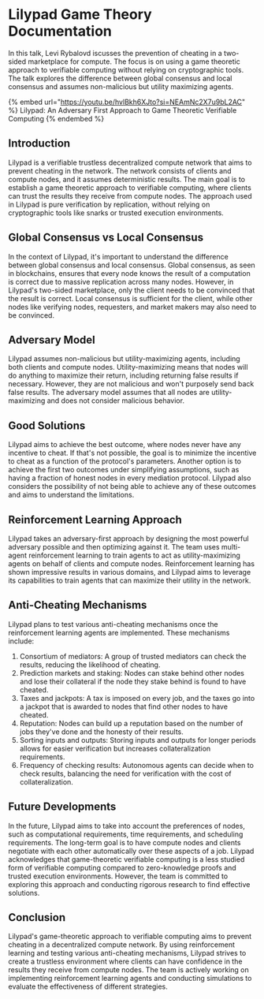 # Lilypad Game Theory Documentation

In this talk, Levi Rybalovd iscusses the prevention of cheating in a two-sided marketplace for compute. The focus is on using a game theoretic approach to verifiable computing without relying on cryptographic tools. The talk explores the difference between global consensus and local consensus and assumes non-malicious but utility maximizing agents. 

{% embed url="https://youtu.be/hvlBkh6XJto?si=NEAmNc2X7u9bL2AC" %}
Lilypad: An Adversary First Approach to Game Theoretic Verifiable Computing
{% endembed %}

## Introduction
Lilypad is a verifiable trustless decentralized compute network that aims to prevent cheating in the network. The network consists of clients and compute nodes, and it assumes deterministic results. The main goal is to establish a game theoretic approach to verifiable computing, where clients can trust the results they receive from compute nodes. The approach used in Lilypad is pure verification by replication, without relying on cryptographic tools like snarks or trusted execution environments.

## Global Consensus vs Local Consensus
In the context of Lilypad, it's important to understand the difference between global consensus and local consensus. Global consensus, as seen in blockchains, ensures that every node knows the result of a computation is correct due to massive replication across many nodes. However, in Lilypad's two-sided marketplace, only the client needs to be convinced that the result is correct. Local consensus is sufficient for the client, while other nodes like verifying nodes, requesters, and market makers may also need to be convinced.

## Adversary Model
Lilypad assumes non-malicious but utility-maximizing agents, including both clients and compute nodes. Utility-maximizing means that nodes will do anything to maximize their return, including returning false results if necessary. However, they are not malicious and won't purposely send back false results. The adversary model assumes that all nodes are utility-maximizing and does not consider malicious behavior.

## Good Solutions
Lilypad aims to achieve the best outcome, where nodes never have any incentive to cheat. If that's not possible, the goal is to minimize the incentive to cheat as a function of the protocol's parameters. Another option is to achieve the first two outcomes under simplifying assumptions, such as having a fraction of honest nodes in every mediation protocol. Lilypad also considers the possibility of not being able to achieve any of these outcomes and aims to understand the limitations.

## Reinforcement Learning Approach
Lilypad takes an adversary-first approach by designing the most powerful adversary possible and then optimizing against it. The team uses multi-agent reinforcement learning to train agents to act as utility-maximizing agents on behalf of clients and compute nodes. Reinforcement learning has shown impressive results in various domains, and Lilypad aims to leverage its capabilities to train agents that can maximize their utility in the network.

## Anti-Cheating Mechanisms
Lilypad plans to test various anti-cheating mechanisms once the reinforcement learning agents are implemented. These mechanisms include:
1. Consortium of mediators: A group of trusted mediators can check the results, reducing the likelihood of cheating.
2. Prediction markets and staking: Nodes can stake behind other nodes and lose their collateral if the node they stake behind is found to have cheated.
3. Taxes and jackpots: A tax is imposed on every job, and the taxes go into a jackpot that is awarded to nodes that find other nodes to have cheated.
4. Reputation: Nodes can build up a reputation based on the number of jobs they've done and the honesty of their results.
5. Sorting inputs and outputs: Storing inputs and outputs for longer periods allows for easier verification but increases collateralization requirements.
6. Frequency of checking results: Autonomous agents can decide when to check results, balancing the need for verification with the cost of collateralization.

## Future Developments
In the future, Lilypad aims to take into account the preferences of nodes, such as computational requirements, time requirements, and scheduling requirements. The long-term goal is to have compute nodes and clients negotiate with each other automatically over these aspects of a job. Lilypad acknowledges that game-theoretic verifiable computing is a less studied form of verifiable computing compared to zero-knowledge proofs and trusted execution environments. However, the team is committed to exploring this approach and conducting rigorous research to find effective solutions.

## Conclusion
Lilypad's game-theoretic approach to verifiable computing aims to prevent cheating in a decentralized compute network. By using reinforcement learning and testing various anti-cheating mechanisms, Lilypad strives to create a trustless environment where clients can have confidence in the results they receive from compute nodes. The team is actively working on implementing reinforcement learning agents and conducting simulations to evaluate the effectiveness of different strategies.
